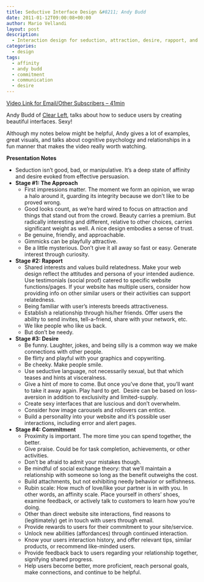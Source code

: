 ```yaml
---
title: Seductive Interface Design &#8211; Andy Budd
date: 2011-01-12T09:00:08+00:00
author: Mario Vellandi
layout: post
description:
  - Interaction design for seduction, attraction, desire, rapport, and commitment. Andy Budd describes web and interface design principles that build relationships.
categories:
  - design
tags:
  - affinity
  - andy budd
  - commitment
  - communication
  - desire
---
```

[Video Link for Email/Other Subscribers &#8211; 41min](http://www.vimeo.com/7730620)

Andy Budd of [Clear Left](http://clearleft.com/), talks about how to seduce users by creating beautiful interfaces. Sexy!

Although my notes below might be helpful, Andy gives a lot of examples, great visuals, and talks about cognitive psychology and relationships in a fun manner that makes the video really worth watching.

__Presentation Notes__

  * Seduction isn&#8217;t good, bad, or manipulative. It&#8217;s a deep state of affinity and desire evoked from effective persuasion.
  * **Stage #1: The Approach**
      * First impressions matter. The moment we form an opinion, we wrap a halo around it, guarding its integrity because we don&#8217;t like to be proved wrong.
      * Good looks count, as we&#8217;re hard wired to focus on attraction and things that stand out from the crowd. Beauty carries a premium. But radically interesting and different, relative to other choices, carries significant weight as well. A nice design embodies a sense of trust.
      * Be genuine, friendly, and approachable.
      * Gimmicks can be playfully attractive.
      * Be a little mysterious. Don&#8217;t give it all away so fast or easy. Generate interest through curiosity.
  * **Stage #2: Rapport**
      * Shared interests and values build relatedness. Make your web design reflect the attitudes and persona of your intended audience. Use testimonials (social proof) catered to specific website functions/pages. If your website has multiple users, consider how providing info on other similar users or their activities can support relatedness.
      * Being familiar with user&#8217;s interests breeds attractiveness.
      * Establish a relationship through his/her friends. Offer users the ability to send invites, tell-a-friend, share with your network, etc.
      * We like people who like us back.
      * But don&#8217;t be needy.
  * **Stage #3: Desire**
      * Be funny. Laughter, jokes, and being silly is a common way we make connections with other people.
      * Be flirty and playful with your graphics and copywriting.
      * Be cheeky. Make people smile.
      * Use seductive language, not necessarily sexual, but that which teases and hints at visceralness.
      * Give a hint of more to come. But once you&#8217;ve done that, you&#8217;ll want to take it away again. Play hard to get.  Desire can be based on loss-aversion in addition to exclusivity and limited-supply.
      * Create sexy interfaces that are luscious and don&#8217;t overwhelm.
      * Consider how image carousels and rollovers can entice.
      * Build a personality into your website and it&#8217;s possible user interactions, including error and alert pages.
  * **Stage #4: Commitment**
      * Proximity is important. The more time you can spend together, the better.
      * Give praise. Could be for task completion, achievements, or other activities.
      * Don&#8217;t be afraid to admit your mistakes though.
      * Be mindful of social exchange theory: that we&#8217;ll maintain a relationship with someone so long as the benefit outweighs the cost.
      * Build attachments, but not exhibiting needy behavior or selfishness.
      * Rubin scale: How much of love/like your partner is in with you. In other words, an affinity scale. Place yourself in others&#8217; shoes, examine feedback, or actively talk to customers to learn how you&#8217;re doing.
      * Other than direct website site interactions, find reasons to (legitimately) get in touch with users through email.
      * Provide rewards to users for their commitment to your site/service.
      * Unlock new abilities (affordances) through continued interaction.
      * Know your users interaction history, and offer relevant tips, similar products, or recommend like-minded users.
      * Provide feedback back to users regarding your relationship together, signifying shared progress.
      * Help users become better, more proficient, reach personal goals, make connections, and continue to be helpful.
